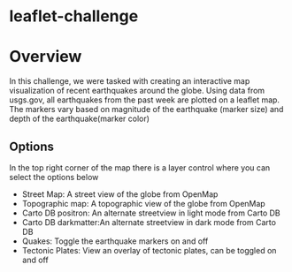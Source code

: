 # leaflet-challenge

<h1>Overview</h1>
<p>In this challenge, we were tasked with creating an interactive map visualization of recent earthquakes around the globe. Using data from usgs.gov, all earthquakes from the past week are plotted on a leaflet map. The markers vary based on magnitude of the earthquake (marker size) and depth of the earthquake(marker color)</p>

<h2>Options</h2>
<p>In the top right corner of the map there is a layer control where you can select the options below</p>
<ul>
  <li>Street Map: A street view of the globe from OpenMap</li>
  <li>Topographic map: A topographic view of the globe from OpenMap</li>
  <li>Carto DB positron: An alternate streetview in light mode from Carto DB</li>
  <li>Carto DB darkmatter:An alternate streetview in dark mode from Carto DB</li>
  <li>Quakes: Toggle the earthquake markers on and off</li>
  <li>Tectonic Plates: View an overlay of tectonic plates, can be toggled on and off</li>
</ul>
